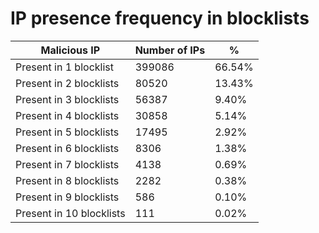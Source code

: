 # IP presence frequency in blocklists
| Malicious IP | Number of IPs | % |
|----|----|----|
| Present in 1 blocklist | 399086 | 66.54% |
| Present in 2 blocklists | 80520 | 13.43% |
| Present in 3 blocklists | 56387 | 9.40% |
| Present in 4 blocklists | 30858 | 5.14% |
| Present in 5 blocklists | 17495 | 2.92% |
| Present in 6 blocklists | 8306 | 1.38% |
| Present in 7 blocklists | 4138 | 0.69% |
| Present in 8 blocklists | 2282 | 0.38% |
| Present in 9 blocklists | 586 | 0.10% |
| Present in 10 blocklists | 111 | 0.02% |
